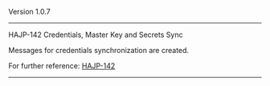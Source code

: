 Version 1.0.7

***

HAJP-142 Credentials, Master Key and Secrets Sync

Messages for credentials synchronization are created.

For further reference: [HAJP-142](http://esekilx353.rnd.ki.sw.ericsson.se:8080/browse/HAJP-142)

***
